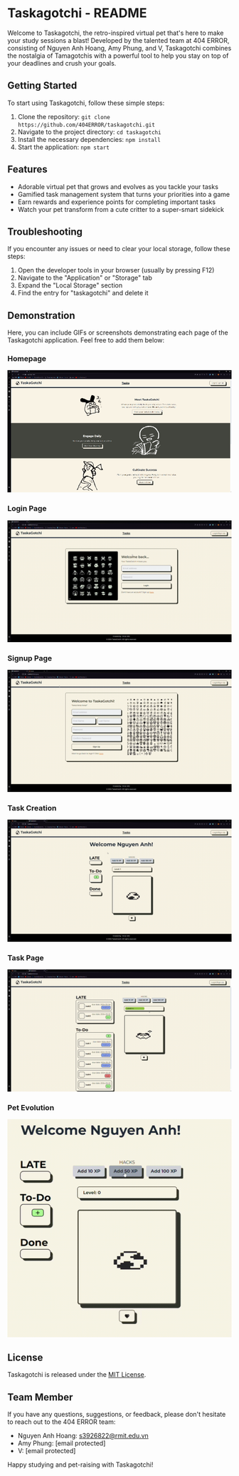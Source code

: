 # Taskagotchi - README

Welcome to Taskagotchi, the retro-inspired virtual pet that's here to make your study sessions a blast! Developed by the talented team at 404 ERROR, consisting of Nguyen Anh Hoang, Amy Phung, and V, Taskagotchi combines the nostalgia of Tamagotchis with a powerful tool to help you stay on top of your deadlines and crush your goals.

## Getting Started

To start using Taskagotchi, follow these simple steps:

1. Clone the repository: `git clone https://github.com/404ERROR/taskagotchi.git`
2. Navigate to the project directory: `cd taskagotchi`
3. Install the necessary dependencies: `npm install`
4. Start the application: `npm start`

## Features

- Adorable virtual pet that grows and evolves as you tackle your tasks
- Gamified task management system that turns your priorities into a game
- Earn rewards and experience points for completing important tasks
- Watch your pet transform from a cute critter to a super-smart sidekick

## Troubleshooting

If you encounter any issues or need to clear your local storage, follow these steps:

1. Open the developer tools in your browser (usually by pressing F12)
2. Navigate to the "Application" or "Storage" tab
3. Expand the "Local Storage" section
4. Find the entry for "taskagotchi" and delete it

## Demonstration

Here, you can include GIFs or screenshots demonstrating each page of the Taskagotchi application. Feel free to add them below:

### Homepage
![Homepage GIF](./taskagotchi/src/assets/gif/Homepage.gif)

### Login Page
![Login GIF](./taskagotchi/src/assets/gif/Login.gif)

### Signup Page
![Signup GIF](./taskagotchi/src/assets/gif/Signup.gif)

### Task Creation
![Addtask GIF](./taskagotchi/src/assets/gif/Addtask.gif)

### Task Page
![TaskPage GIF](./taskagotchi/src/assets/gif/TaskPage.gif)

### Pet Evolution
![Evolve](./taskagotchi/src/assets/gif/Evolve.gif)


## License

Taskagotchi is released under the [MIT License](https://opensource.org/licenses/MIT).

## Team Member

If you have any questions, suggestions, or feedback, please don't hesitate to reach out to the 404 ERROR team:

- Nguyen Anh Hoang: s3926822@rmit.edu.vn
- Amy Phung: [email protected]
- V: [email protected]

Happy studying and pet-raising with Taskagotchi!